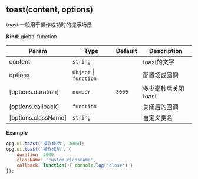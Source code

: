 <a name="toast"></a>

## toast(content, options)
toast 一般用于操作成功时的提示场景

**Kind**: global function  

| Param | Type | Default | Description |
| --- | --- | --- | --- |
| content | <code>string</code> |  | toast的文字 |
| options | <code>Object</code> &#124; <code>function</code> |  | 配置项或回调 |
| [options.duration] | <code>number</code> | <code>3000</code> | 多少毫秒后关闭toast |
| [options.callback] | <code>function</code> |  | 关闭后的回调 |
| [options.className] | <code>string</code> |  | 自定义类名 |

**Example**  
```js
opg.ui.toast('操作成功', 3000);
opg.ui.toast('操作成功', {
    duration: 3000,
    className: 'custom-classname',
    callback: function(){ console.log('close') }
});
```
